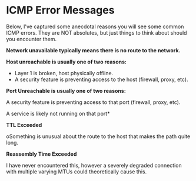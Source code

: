 # ICMP Error Messages

Below, I've captured some anecdotal reasons you will see some common ICMP errors. They are NOT absolutes, but just things to think about should you encounter them.



**Network unavailable typically means there is no route to the network.**



**Host unreachable is usually one of two reasons:**

* Layer 1 is broken, host physically offline.
* A security feature is preventing access to the host \(firewall, proxy, etc\).



**Port Unreachable is usually one of two reasons:**

A security feature is preventing access to that port \(firewall, proxy, etc\).

A service is likely not running on that port\*



**TTL Exceeded**

oSomething is unusual about the route to the host that makes the path quite long.



**Reassembly Time Exceeded**

I have never encountered this, however a severely degraded connection with multiple varying MTUs could theoretically cause this.

